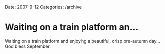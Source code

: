 Date: 2007-9-12
Categories: /archive

# Waiting on a train platform an…

Waiting on a train platform and enjoying a beautiful, crisp pre-autumn day... God bless September.
